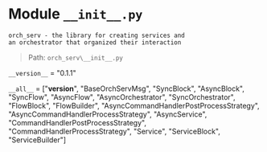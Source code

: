 # Module `__init__.py`
```text
orch_serv - the library for creating services and
an orchestrator that organized their interaction
```

> Path: `orch_serv\__init__.py`
`__version__` = "0.1.1"
`__all__` = ["__version__", "BaseOrchServMsg", "SyncBlock", "AsyncBlock", "SyncFlow", "AsyncFlow", "AsyncOrchestrator", "SyncOrchestrator", "FlowBlock", "FlowBuilder", "AsyncCommandHandlerPostProcessStrategy", "AsyncCommandHandlerProcessStrategy", "AsyncService", "CommandHandlerPostProcessStrategy", "CommandHandlerProcessStrategy", "Service", "ServiceBlock", "ServiceBuilder"]
